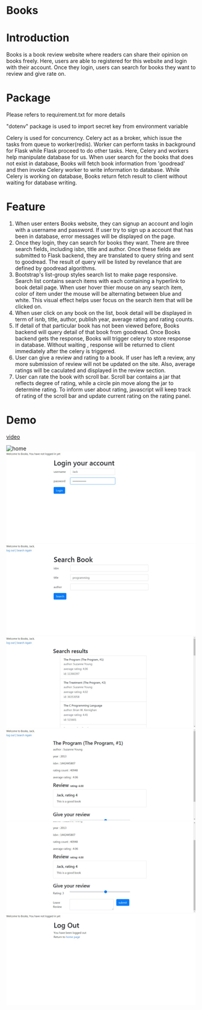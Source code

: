 # Books

# Introduction
Books is a book review website where readers can share their opinion on books freely. Here, users are able to registered for this website and login with their account. Once they login, users can search for books they want to review and give rate on.

# Package
Please refers to requirement.txt for more details

"dotenv" package is used to import secret key from environment variable

Celery is used for concurrency. Celery act as a broker, which issue the tasks from queue to worker(redis). Worker can perform tasks in background for Flask while Flask proceed to do other tasks. Here, Celery and workers help manipulate database for us. When user search for the books that does not exist in database, Books will fetch book information from 'goodread' and then invoke Celery worker to write information to database. While Celery is working on database, Books return fetch result to client without waiting for database writing.

# Feature
1. When user enters Books website, they can signup an account and login with a username and password. If user try to sign up a account that has been in database, error messages will be displayed on the page.
2. Once they login, they can search for books they want. There are three search fields, including isbn, title and author. Once these fields are submitted to Flask backend, they are translated to query string and sent to goodread. The result of query will be listed by revelance that are defined by goodread algorithms.
3. Bootstrap's list-group styles search list to make page responsive. Search list contains search items with each containing a hyperlink to book detail page. When user hover thier mouse on any search item, color of item under the mouse will be alternating between blue and white. This visual effect helps user focus on the search item that will be clicked on.
3. When user click on any book on the list, book detail will be displayed in term of isnb, title, author, publish year, average rating and rating counts.
4. If detail of that particular book has not been viewed before, Books backend will query detail of that book from goodread. Once Books backend gets the response, Books will trigger celery to  store response in database. Without waiting , response will be returned to client immediately after the celery is triggered.
5. User can give a review and rating to a book. If user has left a review, any more submission of review will not be updated on the site. Also, average ratings will be caculated and displayed in the review section.
6. User can rate the book with scroll bar. Scroll bar contains a jar that reflects degree of rating, while a circle pin move along the jar to determine rating. To inform user about rating, javascript will keep track of rating of the scroll bar and update current rating on the rating panel. 
# Demo
[video](https://www.youtube.com/watch?v=iFNce76pEf8&feature=youtu.be)

![home](demo/home.jpb)
![login](/demo/login.jpg)
![search-form](/demo/search.jpg)
![search-result](/demo/search-result.jpg)
![book-detail](/demo/book-detail.jpg)
![book-review](/demo/give-review.jpg)
![logout](/demo/logout.jpg)



